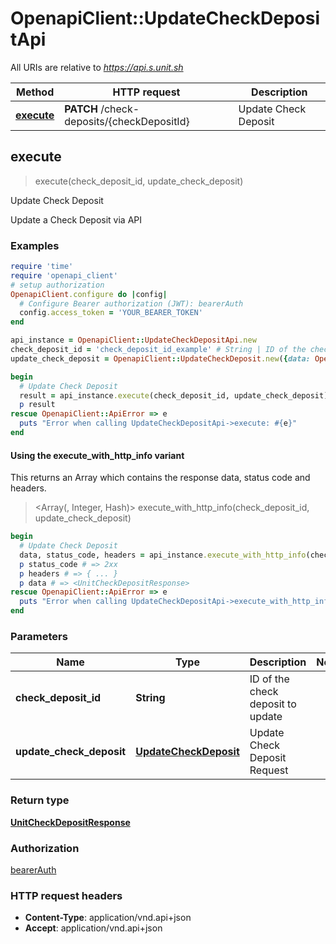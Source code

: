 # OpenapiClient::UpdateCheckDepositApi

All URIs are relative to *https://api.s.unit.sh*

| Method | HTTP request | Description |
| ------ | ------------ | ----------- |
| [**execute**](UpdateCheckDepositApi.md#execute) | **PATCH** /check-deposits/{checkDepositId} | Update Check Deposit |


## execute

> <UnitCheckDepositResponse> execute(check_deposit_id, update_check_deposit)

Update Check Deposit

Update a Check Deposit via API 

### Examples

```ruby
require 'time'
require 'openapi_client'
# setup authorization
OpenapiClient.configure do |config|
  # Configure Bearer authorization (JWT): bearerAuth
  config.access_token = 'YOUR_BEARER_TOKEN'
end

api_instance = OpenapiClient::UpdateCheckDepositApi.new
check_deposit_id = 'check_deposit_id_example' # String | ID of the check deposit to update
update_check_deposit = OpenapiClient::UpdateCheckDeposit.new({data: OpenapiClient::PatchCheckDeposit.new({type: 'type_example', attributes: OpenapiClient::PatchCheckDepositAttributes.new})}) # UpdateCheckDeposit | Update Check Deposit Request

begin
  # Update Check Deposit
  result = api_instance.execute(check_deposit_id, update_check_deposit)
  p result
rescue OpenapiClient::ApiError => e
  puts "Error when calling UpdateCheckDepositApi->execute: #{e}"
end
```

#### Using the execute_with_http_info variant

This returns an Array which contains the response data, status code and headers.

> <Array(<UnitCheckDepositResponse>, Integer, Hash)> execute_with_http_info(check_deposit_id, update_check_deposit)

```ruby
begin
  # Update Check Deposit
  data, status_code, headers = api_instance.execute_with_http_info(check_deposit_id, update_check_deposit)
  p status_code # => 2xx
  p headers # => { ... }
  p data # => <UnitCheckDepositResponse>
rescue OpenapiClient::ApiError => e
  puts "Error when calling UpdateCheckDepositApi->execute_with_http_info: #{e}"
end
```

### Parameters

| Name | Type | Description | Notes |
| ---- | ---- | ----------- | ----- |
| **check_deposit_id** | **String** | ID of the check deposit to update |  |
| **update_check_deposit** | [**UpdateCheckDeposit**](UpdateCheckDeposit.md) | Update Check Deposit Request |  |

### Return type

[**UnitCheckDepositResponse**](UnitCheckDepositResponse.md)

### Authorization

[bearerAuth](../README.md#bearerAuth)

### HTTP request headers

- **Content-Type**: application/vnd.api+json
- **Accept**: application/vnd.api+json


